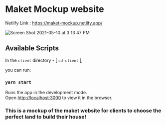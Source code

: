 # Maket Mockup website

Netlify Link : https://maket-mockup.netlify.app/

![Screen Shot 2021-05-10 at 3 13 47 PM](https://user-images.githubusercontent.com/67484805/117712539-77f07e00-b1a2-11eb-8f63-0ae640d17edf.png)
## Available Scripts

In the `client` directory - [ `cd client` ], 

you can run:

### `yarn start`

Runs the app in the development mode.\
Open [http://localhost:3000](http://localhost:3000) to view it in the browser.

### This is a mockup of the maket website for clients to choose the perfect land to build their house! 

